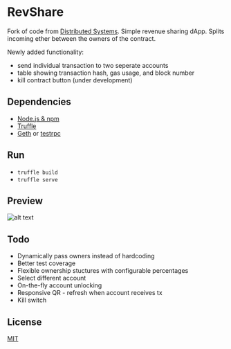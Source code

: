 # RevShare
Fork of code from [Distributed Systems](https://github.com/dsystems-io). Simple revenue sharing dApp. Splits incoming ether between the owners of the contract.

Newly added functionality:
* send individual transaction to two seperate accounts
* table showing transaction hash, gas usage, and block number
* kill contract button (under development)

## Dependencies
* [Node.js & npm](https://nodejs.org)
* [Truffle](https://github.com/ConsenSys/truffle)
* [Geth](https://github.com/ethereum/go-ethereum/wiki/geth) or [testrpc](https://github.com/ethereumjs/testrpc)

## Run
*  `truffle build`
*  `truffle serve`

## Preview
![alt text](https://raw.githubusercontent.com/dsystems-io/rev-share/master/app/images/preview.png "App Preview")

## Todo
* Dynamically pass owners instead of hardcoding
* Better test coverage
* Flexible ownership stuctures with configurable percentages
* Select different account
* On-the-fly account unlocking
* Responsive QR - refresh when account receives tx
* Kill switch

## License
[MIT](https://github.com/dsystems-io/rev-share/blob/master/LICENSE)
